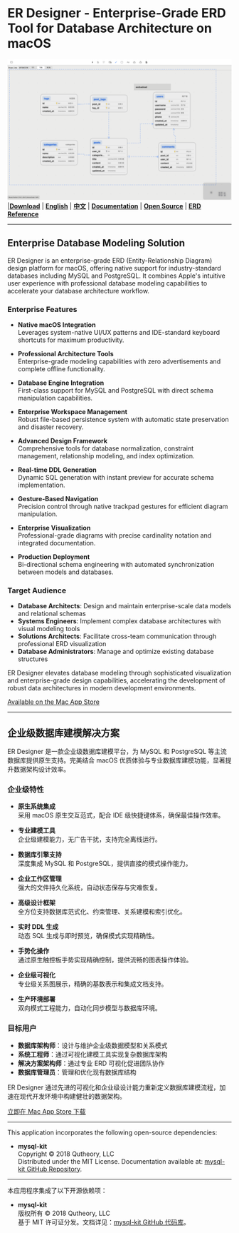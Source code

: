 # ER Designer - Enterprise-Grade ERD Tool for Database Architecture on macOS

![ER Designer - Professional Database Modeling and ERD Design Tool](./images/er.png)  
|[**Download**](https://apps.apple.com/app/er-designer/id6670524297?mt=12) | [**English**](#English-Version) | [**中文**](#中文介绍) | [**Documentation**](https://github.com/chainray01/er-designer-support/wiki/) | [**Open Source**](#开源组件--open-source-components) | [**ERD Reference**](https://www.databasestar.com/entity-relationship-diagram)

---

<a name="English-Version"></a>
## Enterprise Database Modeling Solution
ER Designer is an enterprise-grade ERD (Entity-Relationship Diagram) design platform for macOS, offering native support for industry-standard databases including MySQL and PostgreSQL. It combines Apple's intuitive user experience with professional database modeling capabilities to accelerate your database architecture workflow.

### Enterprise Features

- **Native macOS Integration**  
  Leverages system-native UI/UX patterns and IDE-standard keyboard shortcuts for maximum productivity.

- **Professional Architecture Tools**  
  Enterprise-grade modeling capabilities with zero advertisements and complete offline functionality.

- **Database Engine Integration**  
  First-class support for MySQL and PostgreSQL with direct schema manipulation capabilities.

- **Enterprise Workspace Management**  
  Robust file-based persistence system with automatic state preservation and disaster recovery.

- **Advanced Design Framework**  
  Comprehensive tools for database normalization, constraint management, relationship modeling, and index optimization.

- **Real-time DDL Generation**  
  Dynamic SQL generation with instant preview for accurate schema implementation.

- **Gesture-Based Navigation**  
  Precision control through native trackpad gestures for efficient diagram manipulation.

- **Enterprise Visualization**  
  Professional-grade diagrams with precise cardinality notation and integrated documentation.

- **Production Deployment**  
  Bi-directional schema engineering with automated synchronization between models and databases.

### Target Audience

- **Database Architects**: Design and maintain enterprise-scale data models and relational schemas
- **Systems Engineers**: Implement complex database architectures with visual modeling tools
- **Solutions Architects**: Facilitate cross-team communication through professional ERD visualization
- **Database Administrators**: Manage and optimize existing database structures

ER Designer elevates database modeling through sophisticated visualization and enterprise-grade design capabilities, accelerating the development of robust data architectures in modern development environments.

[Available on the Mac App Store](https://apps.apple.com/app/er-designer/id6670524297?mt=12)

---

<a name="中文介绍"></a>
## 企业级数据库建模解决方案
ER Designer 是一款企业级数据库建模平台，为 MySQL 和 PostgreSQL 等主流数据库提供原生支持。完美结合 macOS 优质体验与专业数据库建模功能，显著提升数据架构设计效率。

### 企业级特性

- **原生系统集成**  
  采用 macOS 原生交互范式，配合 IDE 级快捷键体系，确保最佳操作效率。

- **专业建模工具**  
  企业级建模能力，无广告干扰，支持完全离线运行。

- **数据库引擎支持**  
  深度集成 MySQL 和 PostgreSQL，提供直接的模式操作能力。

- **企业工作区管理**  
  强大的文件持久化系统，自动状态保存与灾难恢复。

- **高级设计框架**  
  全方位支持数据库范式化、约束管理、关系建模和索引优化。

- **实时 DDL 生成**  
  动态 SQL 生成与即时预览，确保模式实现精确性。

- **手势化操作**  
  通过原生触控板手势实现精确控制，提供流畅的图表操作体验。

- **企业级可视化**  
  专业级关系图展示，精确的基数表示和集成文档支持。

- **生产环境部署**  
  双向模式工程能力，自动化同步模型与数据库环境。

### 目标用户

- **数据库架构师**：设计与维护企业级数据模型和关系模式
- **系统工程师**：通过可视化建模工具实现复杂数据库架构
- **解决方案架构师**：通过专业 ERD 可视化促进团队协作
- **数据库管理员**：管理和优化现有数据库结构

ER Designer 通过先进的可视化和企业级设计能力重新定义数据库建模流程，加速在现代开发环境中构建健壮的数据架构。

[立即在 Mac App Store 下载](https://apps.apple.com/app/er-designer/id6670524297?mt=12)

---

<a name="开源组件--open-source-components"></a>

This application incorporates the following open-source dependencies:  
- **mysql-kit**  
  Copyright © 2018 Qutheory, LLC  
  Distributed under the MIT License. Documentation available at: [mysql-kit GitHub Repository](https://github.com/vapor/mysql-kit?tab=MIT-1-ov-file).

---

本应用程序集成了以下开源依赖项：  
- **mysql-kit**  
  版权所有 © 2018 Qutheory, LLC  
  基于 MIT 许可证分发。文档详见：[mysql-kit GitHub 代码库](https://github.com/vapor/mysql-kit?tab=MIT-1-ov-file)。

